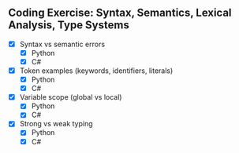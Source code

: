 ## Coding Exercise: Syntax, Semantics, Lexical Analysis, Type Systems
- [x] Syntax vs semantic errors
  - [x] Python
  - [x] C#
- [x] Token examples (keywords, identifiers, literals)
  - [x] Python
  - [x] C#
- [x] Variable scope (global vs local)
  - [x] Python
  - [x] C#
- [x] Strong vs weak typing
  - [x] Python
  - [x] C#
